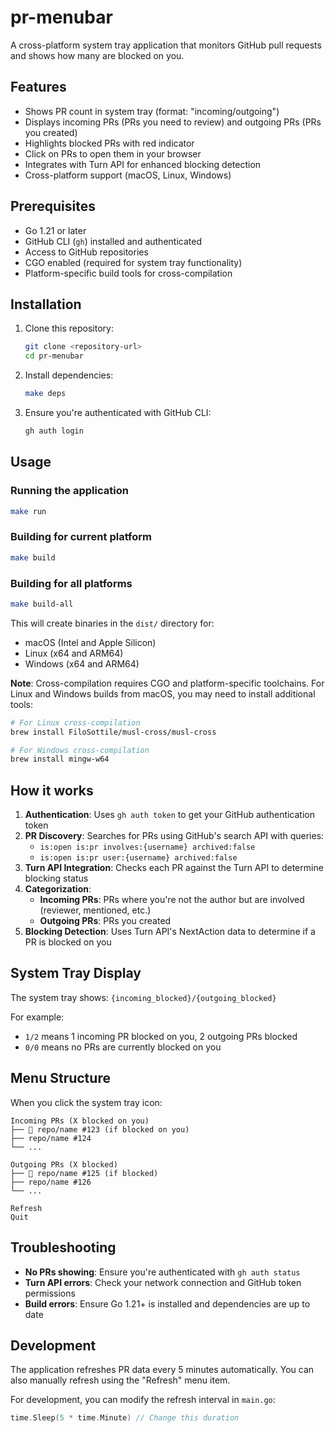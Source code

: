 # pr-menubar

A cross-platform system tray application that monitors GitHub pull requests and shows how many are blocked on you.

## Features

- Shows PR count in system tray (format: "incoming/outgoing")
- Displays incoming PRs (PRs you need to review) and outgoing PRs (PRs you created)
- Highlights blocked PRs with red indicator
- Click on PRs to open them in your browser
- Integrates with Turn API for enhanced blocking detection
- Cross-platform support (macOS, Linux, Windows)

## Prerequisites

- Go 1.21 or later
- GitHub CLI (`gh`) installed and authenticated
- Access to GitHub repositories
- CGO enabled (required for system tray functionality)
- Platform-specific build tools for cross-compilation

## Installation

1. Clone this repository:
   ```bash
   git clone <repository-url>
   cd pr-menubar
   ```

2. Install dependencies:
   ```bash
   make deps
   ```

3. Ensure you're authenticated with GitHub CLI:
   ```bash
   gh auth login
   ```

## Usage

### Running the application

```bash
make run
```

### Building for current platform

```bash
make build
```

### Building for all platforms

```bash
make build-all
```

This will create binaries in the `dist/` directory for:
- macOS (Intel and Apple Silicon)
- Linux (x64 and ARM64)
- Windows (x64 and ARM64)

**Note**: Cross-compilation requires CGO and platform-specific toolchains. For Linux and Windows builds from macOS, you may need to install additional tools:

```bash
# For Linux cross-compilation
brew install FiloSottile/musl-cross/musl-cross

# For Windows cross-compilation  
brew install mingw-w64
```

## How it works

1. **Authentication**: Uses `gh auth token` to get your GitHub authentication token
2. **PR Discovery**: Searches for PRs using GitHub's search API with queries:
   - `is:open is:pr involves:{username} archived:false`
   - `is:open is:pr user:{username} archived:false`
3. **Turn API Integration**: Checks each PR against the Turn API to determine blocking status
4. **Categorization**:
   - **Incoming PRs**: PRs where you're not the author but are involved (reviewer, mentioned, etc.)
   - **Outgoing PRs**: PRs you created
5. **Blocking Detection**: Uses Turn API's NextAction data to determine if a PR is blocked on you

## System Tray Display

The system tray shows: `{incoming_blocked}/{outgoing_blocked}`

For example:
- `1/2` means 1 incoming PR blocked on you, 2 outgoing PRs blocked
- `0/0` means no PRs are currently blocked on you

## Menu Structure

When you click the system tray icon:

```
Incoming PRs (X blocked on you)
├── 🔴 repo/name #123 (if blocked on you)
├── repo/name #124
└── ...

Outgoing PRs (X blocked)
├── 🔴 repo/name #125 (if blocked)
├── repo/name #126
└── ...

Refresh
Quit
```

## Troubleshooting

- **No PRs showing**: Ensure you're authenticated with `gh auth status`
- **Turn API errors**: Check your network connection and GitHub token permissions
- **Build errors**: Ensure Go 1.21+ is installed and dependencies are up to date

## Development

The application refreshes PR data every 5 minutes automatically. You can also manually refresh using the "Refresh" menu item.

For development, you can modify the refresh interval in `main.go`:

```go
time.Sleep(5 * time.Minute) // Change this duration
```